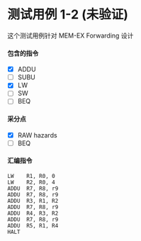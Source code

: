 # 测试用例 1-2 (未验证)

这个测试用例针对 MEM-EX Forwarding 设计

#### 包含的指令
- [x] ADDU
- [ ] SUBU
- [x] LW
- [ ] SW
- [ ] BEQ

#### 采分点
- [x] RAW hazards
- [ ] BEQ

#### 汇编指令
```
LW    R1, R0, 0
LW    R2, R0, 4
ADDU  R7, R8, r9
ADDU  R7, R8, r9
ADDU  R3, R1, R2
ADDU  R7, R8, r9
ADDU  R4, R3, R2
ADDU  R7, R8, r9
ADDU  R5, R1, R4
HALT
```
